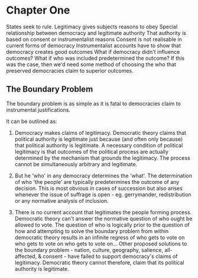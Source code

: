 Chapter One
===========

States seek to rule.
Legitimacy gives subjects reasons to obey
Special relationship between democracy and legitimate authority
That authority is based on consent or instrumentalist reasons
Consent is not realisable in current forms of democracy
Instrumentalist accounts have to show that democracy creates good outcomes
What if democracy didn't influence outcomes?
What if who was included predetermined the outcome?
If this was the case, then we'd need some method of choosing the who that preserved democracies claim to superior outcomes.

The Boundary Problem
--------------------

The boundary problem is as simple as it is fatal to democracies claim to instrumental justifications.

It can be outlined as:

1.	Democracy makes claims of legitimacy. Democratic theory claims that political authority is legitimate just because (and often only because) that political authority is legitimate. A necessary condition of political legitimacy is that outcomes of the political process are actually determined by the mechanism that grounds the legitimacy. The process cannot be simultaneously arbitrary and legitimate.

1. 	But he 'who' in any democracy determines the 'what'.  The determination of who 'the people' are typically predetermines the outcome of any decision.  This is most obvious in cases of succession but also arises whenever the issue of suffrage is open - eg. gerrymander, redistribution or any normative analysis of inclusion.

3.	There is no current account that legitimates the people forming process.  Democratic theory can't answer the normative question of who ought be allowed to vote.  The question of who is logically prior to the question of how and attempting to solve the boundary problem from within democratic theory results in an infinite regress of who gets to vote on who gets to vote on who gets to vote on… Other proposed solutions to the boundary problem - nation, culture, geography, salience, all-affected, & consent - have failed to support democracy's claims of legitimacy.  Democratic theory cannot therefore, claim that its political authority is legitimate.
